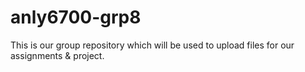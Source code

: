 # anly6700-grp8
This is our group repository which will be used to upload files for our assignments & project.

